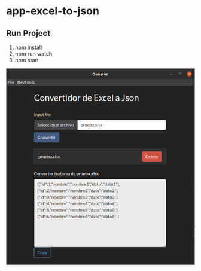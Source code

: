 # app-excel-to-json

## Run Project

1. npm install
2. npm run watch
3. npm start


<img src="./app-Denaror.png" alt="octopus" title="App Denaror" loading="denaror" />
